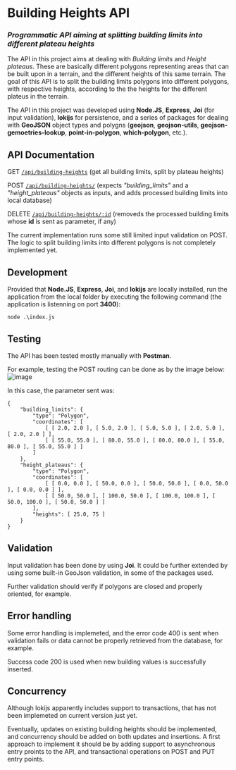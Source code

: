 # Building Heights API

### _Programmatic API aiming at splitting building limits into different plateau heights_

The API in this project aims at dealing with _Building limits_ and _Height plateaus_. These are basically different polygons representing areas that can be built upon in a terrain, and the different heights of this same terrain. The goal of this API is to split the building limits polygons into different polygons, with respective heights, according to the the heights for the different plateus in the terrain.

The API in this project was developed using __Node.JS__, __Express__, __Joi__ (for input validation), __lokijs__ for persistence, and a series of packages for dealing with __GeoJSON__ object types and polygns (__geojson__, __geojson-utils__, __geojson-gemoetries-lookup__, __point-in-polygon__, __which-polygon__, etc.).

## API Documentation

GET [`/api/building-heights`](http://localhost:3400/api/building-heights) (get all building limits, split by plateau heights)

POST [`/api/building-heights/`](http://localhost:3400/api/building-heights) (expects _"building_limits"_ and a _"height_plateaus"_ __<GeoJSON>__ objects as inputs, and adds processed building limits into local database)

DELETE [`/api/building-heights/:id`](http://localhost:3400/api/building-heights/:10) (removeds the processed building limits whose __id__ is sent as parameter, if any)

The current implementation runs some still limited input validation on POST. The logic to split building limits into different polygons is not completely implemented yet.

## Development

Provided that __Node.JS__, __Express__, __Joi__, and __lokijs__ are locally installed, run the application from the local folder by executing the following command (the application is listenning on port __3400__):

```
node .\index.js
```

## Testing

The API has been tested mostly manually with __Postman__.

For example, testing the POST routing can be done as by the image below:
![image](https://user-images.githubusercontent.com/77120051/190922394-c37ee548-358d-45c1-a0c7-7a30718153f2.png)


In this case, the parameter sent was:

```
{
    "building_limits": {
        "type": "Polygon",
        "coordinates": [
            [ [ 2.0, 2.0 ], [ 5.0, 2.0 ], [ 5.0, 5.0 ], [ 2.0, 5.0 ], [ 2.0, 2.0 ] ],
            [ [ 55.0, 55.0 ], [ 80.0, 55.0 ], [ 80.0, 80.0 ], [ 55.0, 80.0 ], [ 55.0, 55.0 ] ]
        ]
    },
    "height_plateaus": {
        "type": "Polygon",
        "coordinates": [
            [ [ 0.0, 0.0 ], [ 50.0, 0.0 ], [ 50.0, 50.0 ], [ 0.0, 50.0 ], [ 0.0, 0.0 ] ],
            [ [ 50.0, 50.0 ], [ 100.0, 50.0 ], [ 100.0, 100.0 ], [ 50.0, 100.0 ], [ 50.0, 50.0 ] ]
        ],
        "heights": [ 25.0, 75 ]
    }
}
```

## Validation

Input validation has been done by using __Joi__. It could be further extended by using some built-in GeoJson validation, in some of the packages used.

Further validation should verify if polygons are closed and properly oriented, for example.

## Error handling

Some error handling is implemeted, and the error code 400 is sent when validation fails or data cannot be properly retrieved from the database, for example.

Success code 200 is used when new building values is successfully inserted.

## Concurrency

Although lokijs apparently includes support to transactions, that has not been implemeted on current version just yet. 

Eventually, updates on existing building heights should be implemented, and concurrency should be added on both updates and insertions. A first approach to implement it should be by adding support to asynchronous entry proints to the API, and transactional operations on POST and PUT entry points.


